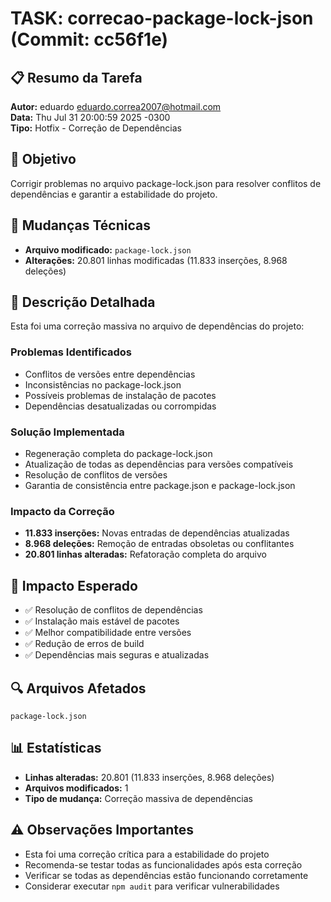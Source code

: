 # TASK: correcao-package-lock-json (Commit: cc56f1e)

## 📋 Resumo da Tarefa
**Autor:** eduardo <eduardo.correa2007@hotmail.com>  
**Data:** Thu Jul 31 20:00:59 2025 -0300  
**Tipo:** Hotfix - Correção de Dependências

## 🎯 Objetivo
Corrigir problemas no arquivo package-lock.json para resolver conflitos de dependências e garantir a estabilidade do projeto.

## 🔧 Mudanças Técnicas
- **Arquivo modificado:** `package-lock.json`
- **Alterações:** 20.801 linhas modificadas (11.833 inserções, 8.968 deleções)

## 📝 Descrição Detalhada
Esta foi uma correção massiva no arquivo de dependências do projeto:

### Problemas Identificados
- Conflitos de versões entre dependências
- Inconsistências no package-lock.json
- Possíveis problemas de instalação de pacotes
- Dependências desatualizadas ou corrompidas

### Solução Implementada
- Regeneração completa do package-lock.json
- Atualização de todas as dependências para versões compatíveis
- Resolução de conflitos de versões
- Garantia de consistência entre package.json e package-lock.json

### Impacto da Correção
- **11.833 inserções:** Novas entradas de dependências atualizadas
- **8.968 deleções:** Remoção de entradas obsoletas ou conflitantes
- **20.801 linhas alteradas:** Refatoração completa do arquivo

## 🚀 Impacto Esperado
- ✅ Resolução de conflitos de dependências
- ✅ Instalação mais estável de pacotes
- ✅ Melhor compatibilidade entre versões
- ✅ Redução de erros de build
- ✅ Dependências mais seguras e atualizadas

## 🔍 Arquivos Afetados
```
package-lock.json
```

## 📊 Estatísticas
- **Linhas alteradas:** 20.801 (11.833 inserções, 8.968 deleções)
- **Arquivos modificados:** 1
- **Tipo de mudança:** Correção massiva de dependências

## ⚠️ Observações Importantes
- Esta foi uma correção crítica para a estabilidade do projeto
- Recomenda-se testar todas as funcionalidades após esta correção
- Verificar se todas as dependências estão funcionando corretamente
- Considerar executar `npm audit` para verificar vulnerabilidades
